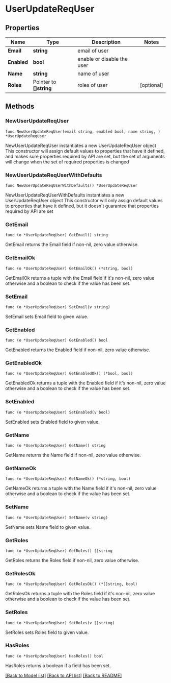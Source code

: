 # UserUpdateReqUser

## Properties

Name | Type | Description | Notes
------------ | ------------- | ------------- | -------------
**Email** | **string** | email of user | 
**Enabled** | **bool** | enable or disable the user | 
**Name** | **string** | name of user | 
**Roles** | Pointer to **[]string** | roles of user | [optional] 

## Methods

### NewUserUpdateReqUser

`func NewUserUpdateReqUser(email string, enabled bool, name string, ) *UserUpdateReqUser`

NewUserUpdateReqUser instantiates a new UserUpdateReqUser object
This constructor will assign default values to properties that have it defined,
and makes sure properties required by API are set, but the set of arguments
will change when the set of required properties is changed

### NewUserUpdateReqUserWithDefaults

`func NewUserUpdateReqUserWithDefaults() *UserUpdateReqUser`

NewUserUpdateReqUserWithDefaults instantiates a new UserUpdateReqUser object
This constructor will only assign default values to properties that have it defined,
but it doesn't guarantee that properties required by API are set

### GetEmail

`func (o *UserUpdateReqUser) GetEmail() string`

GetEmail returns the Email field if non-nil, zero value otherwise.

### GetEmailOk

`func (o *UserUpdateReqUser) GetEmailOk() (*string, bool)`

GetEmailOk returns a tuple with the Email field if it's non-nil, zero value otherwise
and a boolean to check if the value has been set.

### SetEmail

`func (o *UserUpdateReqUser) SetEmail(v string)`

SetEmail sets Email field to given value.


### GetEnabled

`func (o *UserUpdateReqUser) GetEnabled() bool`

GetEnabled returns the Enabled field if non-nil, zero value otherwise.

### GetEnabledOk

`func (o *UserUpdateReqUser) GetEnabledOk() (*bool, bool)`

GetEnabledOk returns a tuple with the Enabled field if it's non-nil, zero value otherwise
and a boolean to check if the value has been set.

### SetEnabled

`func (o *UserUpdateReqUser) SetEnabled(v bool)`

SetEnabled sets Enabled field to given value.


### GetName

`func (o *UserUpdateReqUser) GetName() string`

GetName returns the Name field if non-nil, zero value otherwise.

### GetNameOk

`func (o *UserUpdateReqUser) GetNameOk() (*string, bool)`

GetNameOk returns a tuple with the Name field if it's non-nil, zero value otherwise
and a boolean to check if the value has been set.

### SetName

`func (o *UserUpdateReqUser) SetName(v string)`

SetName sets Name field to given value.


### GetRoles

`func (o *UserUpdateReqUser) GetRoles() []string`

GetRoles returns the Roles field if non-nil, zero value otherwise.

### GetRolesOk

`func (o *UserUpdateReqUser) GetRolesOk() (*[]string, bool)`

GetRolesOk returns a tuple with the Roles field if it's non-nil, zero value otherwise
and a boolean to check if the value has been set.

### SetRoles

`func (o *UserUpdateReqUser) SetRoles(v []string)`

SetRoles sets Roles field to given value.

### HasRoles

`func (o *UserUpdateReqUser) HasRoles() bool`

HasRoles returns a boolean if a field has been set.


[[Back to Model list]](../README.md#documentation-for-models) [[Back to API list]](../README.md#documentation-for-api-endpoints) [[Back to README]](../README.md)


